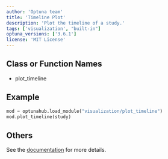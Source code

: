 ```yaml
---
author: 'Optuna team'
title: 'Timeline Plot'
description: 'Plot the timeline of a study.'
tags: ['visualization', "built-in"]
optuna_versions: ['3.6.1']
license: 'MIT License'
---
```


## Class or Function Names
- plot_timeline

## Example
```python
mod = optunahub.load_module("visualization/plot_timeline")
mod.plot_timeline(study)
```

## Others
See the [documentation](https://optuna.readthedocs.io/en/stable/reference/visualization/generated/optuna.visualization.plot_timeline.html) for more details.
